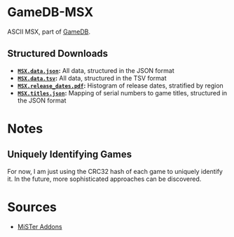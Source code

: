 # GameDB-MSX
ASCII MSX, part of [GameDB](https://github.com/niemasd/GameDB).

## Structured Downloads
* **[`MSX.data.json`](https://github.com/niemasd/GameDB-MSX/releases/latest/download/MSX.data.json):** All data, structured in the JSON format
* **[`MSX.data.tsv`](https://github.com/niemasd/GameDB-MSX/releases/latest/download/MSX.data.tsv):** All data, structured in the TSV format
* **[`MSX.release_dates.pdf`](https://github.com/niemasd/GameDB-MSX/releases/latest/download/MSX.release_dates.pdf):** Histogram of release dates, stratified by region
* **[`MSX.titles.json`](https://github.com/niemasd/GameDB-MSX/releases/latest/download/MSX.titles.json):** Mapping of serial numbers to game titles, structured in the JSON format

# Notes

## Uniquely Identifying Games

For now, I am just using the CRC32 hash of each game to uniquely identify it. In the future, more sophisticated approaches can be discovered.

# Sources

* [MiSTer Addons](https://misteraddons.com/)
